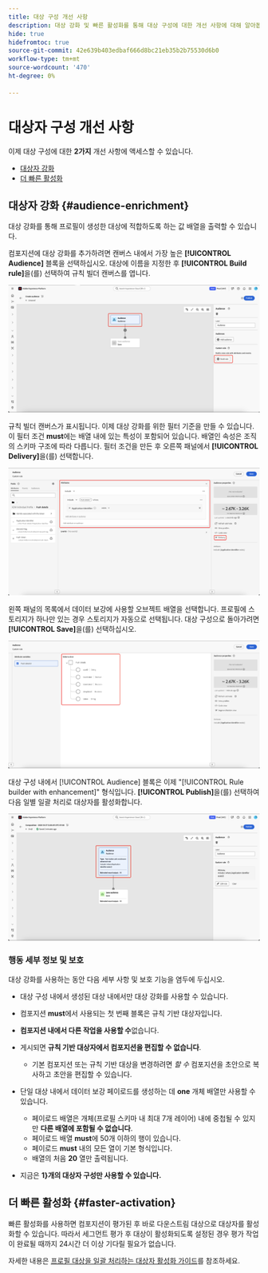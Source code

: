 ```yaml
---
title: 대상 구성 개선 사항
description: 대상 강화 및 빠른 활성화를 통해 대상 구성에 대한 개선 사항에 대해 알아봅니다.
hide: true
hidefromtoc: true
source-git-commit: 42e639b403edbaf666d8bc21eb35b2b75530d6b0
workflow-type: tm+mt
source-wordcount: '470'
ht-degree: 0%

---
```



# 대상자 구성 개선 사항

이제 대상 구성에 대한 **2가지** 개선 사항에 액세스할 수 있습니다.

- [대상자 강화](#audience-enrichment)
- [더 빠른 활성화](#faster-activation)

## 대상자 강화 {#audience-enrichment}

대상 강화를 통해 프로필이 생성한 대상에 적합하도록 하는 값 배열을 출력할 수 있습니다.

컴포지션에 대상 강화를 추가하려면 캔버스 내에서 가장 높은 **[!UICONTROL Audience]** 블록을 선택하십시오. 대상에 이름을 지정한 후 **[!UICONTROL Build rule]**&#x200B;을(를) 선택하여 규칙 빌더 캔버스를 엽니다.

![대상 블록과 빌드 규칙 단추가 강조 표시됩니다.](/help/segmentation/images/ui/composition-enhancements/select-build-rule.png)

규칙 빌더 캔버스가 표시됩니다. 이제 대상 강화를 위한 필터 기준을 만들 수 있습니다. 이 필터 조건 **must**&#x200B;에는 배열 내에 있는 특성이 포함되어 있습니다. 배열인 속성은 조직의 스키마 구조에 따라 다릅니다. 필터 조건을 만든 후 오른쪽 패널에서 **[!UICONTROL Delivery]**&#x200B;을(를) 선택합니다.

![규칙 빌더 캔버스에는 다양한 기능을 사용할 수 있는 대상의 예가 표시됩니다. 게재 단추도 강조 표시됩니다.](/help/segmentation/images/ui/composition-enhancements/view-delivery.png)

왼쪽 패널의 목록에서 데이터 보강에 사용할 오브젝트 배열을 선택합니다. 프로필에 스토리지가 하나만 있는 경우 스토리지가 자동으로 선택됩니다. 대상 구성으로 돌아가려면 **[!UICONTROL Save]**&#x200B;을(를) 선택하십시오.

<!-- , as well as the fields you want to be used in the enrichment. -->

![데이터 보강 트리의 스키마 트리가 표시됩니다.](/help/segmentation/images/ui/composition-enhancements/view-schema-tree.png)

대상 구성 내에서 [!UICONTROL Audience] 블록은 이제 &quot;[!UICONTROL Rule builder with enhancement]&quot; 형식입니다. **[!UICONTROL Publish]**&#x200B;을(를) 선택하여 다음 일별 일괄 처리로 대상자를 활성화합니다.

![대상자 블록이 강조 표시되어 데이터 보강이 있는 대상자가 추가되었음을 나타냅니다.](/help/segmentation/images/ui/composition-enhancements/rule-builder-with-enrichment.png)

### 행동 세부 정보 및 보호

대상 강화를 사용하는 동안 다음 세부 사항 및 보호 기능을 염두에 두십시오.

- 대상 구성 내에서 생성된 대상 내에서만 대상 강화를 사용할 수 있습니다.
- 컴포지션 **must**&#x200B;에서 사용되는 첫 번째 블록은 규칙 기반 대상자입니다.
- **컴포지션 내에서 다른 작업을 사용할 수**&#x200B;없습니다.
- 게시되면 **규칙 기반 대상자에서 컴포지션을 편집할 수 없습니다**.

   - 기본 컴포지션 또는 규칙 기반 대상을 변경하려면 *할 수* 컴포지션을 초안으로 복사하고 초안을 편집할 수 있습니다.

- 단일 대상 내에서 데이터 보강 페이로드를 생성하는 데 **one** 개체 배열만 사용할 수 있습니다.

   - 페이로드 배열은 개체(프로필 스키마 내 최대 7개 레이어) 내에 중첩될 수 있지만 **다른 배열에 포함될 수 없습니다**.
   - 페이로드 배열 **must**&#x200B;에 50개 이하의 행이 있습니다.
   - 페이로드 **must** 내의 모든 열이 기본 형식입니다.
   - 배열의 처음 **20** 열만 출력됩니다.

- 지금은 **1}개의 대상자 구성만 사용할 수 있습니다.**

## 더 빠른 활성화 {#faster-activation}

빠른 활성화를 사용하면 컴포지션이 평가된 후 바로 다운스트림 대상으로 대상자를 활성화할 수 있습니다. 따라서 세그먼트 평가 후 대상이 활성화되도록 설정된 경우 평가 작업이 완료될 때까지 24시간 더 이상 기다릴 필요가 없습니다.

자세한 내용은 [프로필 대상을 일괄 처리하는 대상자 활성화 가이드](/help/destinations/ui/activate-batch-profile-destinations.md#export-full-files)를 참조하세요.
